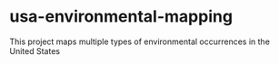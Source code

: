 # usa-environmental-mapping
This project maps multiple types of environmental occurrences in the United States

